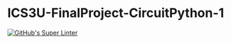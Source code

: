 # ICS3U-FinalProject-CircuitPython-1

[![GitHub's Super Linter](https://github.com/Andrew-Ten-Den/ICS3U-FinalProject-CircuitPython-1/workflows/GitHub's%20Super%20Linter/badge.svg)](https://github.com/Andrew-Ten-Den/ICS3U-FinalProject-CircuitPython-1/actions)
